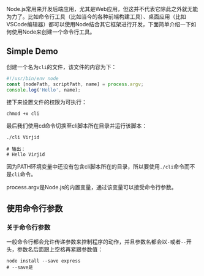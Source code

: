 Node.js常用来开发后端应用，尤其是Web应用，但这并不代表它除此之外就无能为力了。比如命令行工具（比如当今的各种前端构建工具）、桌面应用（比如VSCode编辑器）都可以使用Node结合其它框架进行开发，下面简单介绍一下如何使用Node来创建一个命令行工具。
<!-- more -->
## Simple Demo
创建一个名为`cli`的文件，该文件的内容为下：
```javascript
#!/usr/bin/env node
const [nodePath, scriptPath, name] = process.argv;
console.log('Hello', name);
```

接下来设置文件的权限为可执行：
```
chmod +x cli
```

最后我们使用cd命令切换至cli脚本所在目录并运行该脚本：
```
./cli Virjid

# 输出：
# Hello Virjid
```
因为PATH环境变量中还没有包含cli脚本所在的目录，所以要使用`./cli`命令而不是`cli`命令。

process.argv是Node.js的内置变量，通过该变量可以接受命令行参数。

## 使用命令行参数
### 关于命令行参数
一般命令行都会允许传递参数来控制程序的动作，并且参数名都会以`-`或者`--`开头，参数名后面跟上空格再紧跟参数值：
```
node install --save express
# --save是
```